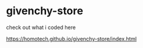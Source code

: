 # givenchy-store
check out what i coded here 

https://homotech.github.io/givenchy-store/index.html
